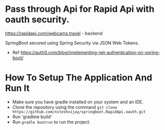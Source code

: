 # Pass through Api for Rapid Api with oauth security. 
https://rapidapi.com/webcams.travel   - backend 

SpringBoot secured using Spring Security via JSON Web Tokens.
* Ref https://auth0.com/blog/implementing-jwt-authentication-on-spring-boot/



# How To Setup The Application And Run It
* Make sure you have gradle installed on your system and an IDE. 
* Clone the repository using the command `git clone https://github.com/niteshvijay/springboot.RapidApi.oauth.git`
* Run 'gradlew build'
* Run `gradle bootrun` to run the project.

